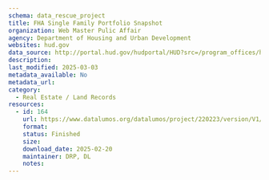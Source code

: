 ```yaml
---
schema: data_rescue_project 
title: FHA Single Family Portfolio Snapshot
organization: Web Master Pulic Affair
agency: Department of Housing and Urban Development
websites: hud.gov
data_source: http://portal.hud.gov/hudportal/HUD?src=/program_offices/housing/rmra/oe/rpts/sfsnap/sfsnap
description: 
last_modified: 2025-03-03
metadata_available: No
metadata_url: 
category:
  - Real Estate / Land Records
resources:
  - id: 164
    url: https://www.datalumos.org/datalumos/project/220223/version/V1/view
    format: 
    status: Finished
    size: 
    download_date: 2025-02-20
    maintainer: DRP, DL
    notes: 
---
```


